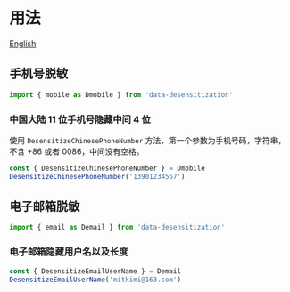 # 用法
[English](./usage.md)

## 手机号脱敏
```javascript
import { mobile as Dmobile } from 'data-desensitization'
```

### 中国大陆 11 位手机号隐藏中间 4 位
使用 `DesensitizeChinesePhoneNumber` 方法，第一个参数为手机号码，字符串，不含 +86 或者 0086，中间没有空格。

```javascript
const { DesensitizeChinesePhoneNumber } = Dmobile
DesensitizeChinesePhoneNumber('13901234567')
```

## 电子邮箱脱敏
```javascript
import { email as Demail } from 'data-desensitization'
```

### 电子邮箱隐藏用户名以及长度
```javascript
const { DesensitizeEmailUserName } = Demail
DesensitizeEmailUserName('mitkimi@163.com')
```